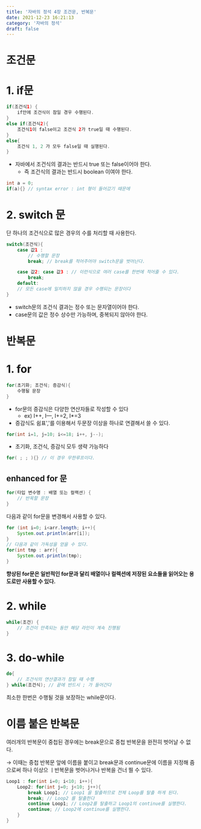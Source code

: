 ```yaml
---
title: '자바의 정석 4장 조건문, 반복문'
date: 2021-12-23 16:21:13
category: '자바의 정석'
draft: false
---
```


# 조건문

# 1. if문

```java
if(조건식1) {
	if안에 조건식이 참일 경우 수행된다.
}
else if(조건식2){
	조건식1이 false이고 조건식 2가 true일 때 수행된다.
}
else{
	조건식 1, 2 가 모두 false일 때 실행된다.
}
```

- 자바에서 조건식의 결과는 반드시 true 또는 false이어야 한다.
  - 즉 조건식의 결과는 반드시 boolean 이여야 한다.

```java
int a = 0;
if(a){} // syntax error : int 형이 들어갔기 때문에
```

# 2. switch 문

단 하나의 조건식으로 많은 경우의 수를 처리할 때 사용한다.

```java
switch(조건식){
	case 값1 :
		// 수행할 문장
		break; // break를 적어주어야 switch문을 벗어난다.

	case 값2: case 값3 : // 이런식으로 여러 case를 한번에 적어줄 수 있다.
		break;
	default:
  	// 모든 case에 일치하지 않을 경우 수행되는 문장이다
}
```

- switch문의 조건식 결과는 정수 또는 문자열이어야 한다.
- case문의 값은 정수 상수만 가능하며, 중복되지 않아야 한다.

# 반복문

# 1. for

```java
for(초기화; 조건식; 증감식){
	수행될 문장
}
```

- for문의 증감식은 다양한 연산자들로 작성할 수 있다
  - ex) I++, I—, I+=2, I\*=3
- 증감식도 쉼표','를 이용해서 두문장 이상을 하나로 연결해서 쓸 수 있다.

```java
for(int i=1, j=10; i<=18; i++, j--);
```

- 초기화, 조건식, 증감식 모두 생략 가능하다

```java
for( ; ; ){} // 이 경우 무한루프이다.
```

## enhanced for 문

```java
for(타입 변수명 : 배열 또는 컬랙션) {
	// 반목할 문장
}
```

다음과 같이 for문을 변경해서 사용할 수 있다.

```java
for (int i=0; i<arr.length; i++){
	System.out.println(arr[i]);
}
// 다음과 같이 가독성을 얻을 수 있다.
for(int tmp : arr){
	System.out.println(tmp);
}
```

**향상된 for문은 일반적인 for문과 달리 배열이나 컬렉션에 저장된 요소들을 읽어오는 용도로만 사용할 수 있다.**

# 2. while

```java
while(조건) {
	// 조건이 만족되는 동안 해당 라인이 계속 진행됨
}
```

# 3. do-while

```java
do{
	// 조건식의 연산결과가 참일 때 수행
} while(조건식); // 끝에 반드시 ; 가 들어간다
```

최소한 한번은 수행될 것을 보장하는 while문이다.

# 이름 붙은 반복문

여러개의 반복문이 중첩된 경우에는 break문으로 중첩 반복문을 완전히 벗어날 수 없다.

→ 이때는 중첩 반복문 앞에 이름을 붙이고 break문과 continue문에 이름을 지정해 줌으로써 하나 이상으 ㅣ반복문을 벗어나거나 반복을 건너 띌 수 있다.

```java
Loop1 : for(int i=0; i<10; i++){
	Loop2: for(int j=0; j<10; j++){
		break Loop1; // Loop1 을 탈출하므로 전체 Loop를 탈출 하게 된다.
		break; // Loop2 를 탈출한다
		continue Loop1; // Loop2를 탈출하고 Loop1의 continue를 실행한다.
		continue; // Loop2에 continue를 실행한다.
	}
}
```
